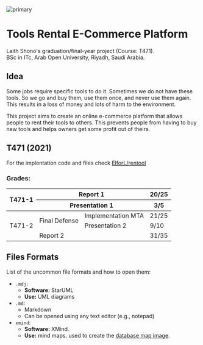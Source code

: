 ![primary](https://user-images.githubusercontent.com/57017872/143594982-5e5fe556-9c55-4022-9eb9-b887f0384b94.png)
# Tools Rental E-Commerce Platform

Laith Shono's graduation/final-year project (Course: T471).  
BSc in ITc, Arab Open University, Riyadh, Saudi Arabia.  

## Idea
Some jobs require specific tools to do it. Sometimes we do not have these tools. So we go and buy them, use them once, and never use them again. This results in a loss of money and lots of harm to the environment.

This project aims to create an online e-commerce platform that allows people to rent their tools to others. This prevents people from having to buy new tools and helps owners get some profit out of theirs.

## T471 (2021)
For the implentation code and files check [ElforL/rentool](https://github.com/ElforL/rentool)

### Grades:
<table>
<thead>
  <tr>
    <th rowspan="2">T471-1</th>
    <th colspan="2">Report 1</th>
    <th>20/25</th>
  </tr>
  <tr>
    <th colspan="2">Presentation 1</th>
    <th>3/5</th>
  </tr>
</thead>
<tbody>
  <tr>
    <td rowspan="3">T471-2</td>
    <td rowspan="2">Final Defense</td>
    <td>Implementation MTA</td>
    <td>21/25</td>
  </tr>
  <tr>
    <td>Presentation 2</td>
    <td>9/10</td>
  </tr>
  <tr>
    <td colspan="2">Report 2</td>
    <td>31/35</td>
  </tr>
</tbody>
</table>

## Files Formats
List of the uncommon file formats and how to open them:
* `.mdj`:
  * __Software:__ StarUML
  * __Use:__ UML diagrams
* `.md`:
  * Markdown
  * Can be opened using any text editor (e.g., notepad)
* `xmind`:
  * __Software:__ XMind.
  * __Use:__ mind maps. used to create the [database map image](Report/images/Firestore.png).
